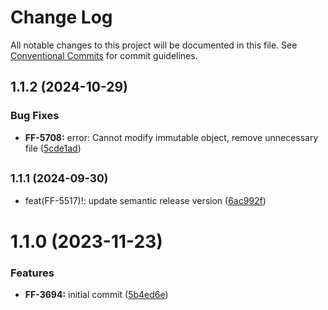 # Change Log

All notable changes to this project will be documented in this file.
See [Conventional Commits](https://conventionalcommits.org) for commit guidelines.

## 1.1.2 (2024-10-29)


### Bug Fixes

* **FF-5708:** error: Cannot modify immutable object, remove unnecessary file ([5cde1ad](https://github.com/cloud-ru-tech/frontend-tools/commit/5cde1ade16aa9c693ed879d96108f1f8f48db1b9))





## <small>1.1.1 (2024-09-30)</small>

* feat(FF-5517)!: update semantic release version ([6ac992f](https://github.com/cloud-ru-tech/frontend-tools/commit/6ac992f))





# 1.1.0 (2023-11-23)


### Features

* **FF-3694:** initial commit ([5b4ed6e](https://github.com/cloud-ru-tech/frontend-tools/commit/5b4ed6ec2ba0ca9a4bc1e4099380d44e10c2e7f6))

